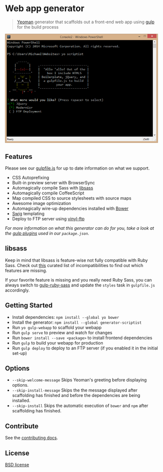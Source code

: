 # Web app generator

> [Yeoman](http://yeoman.io) generator that scaffolds out a front-end web app using [gulp](http://gulpjs.com/) for the build process

![](screenshot.png)


## Features

Please see our [gulpfile.js](app/templates/gulpfile.js) for up to date information on what we support.

* CSS Autoprefixing
* Built-in preview server with BrowserSync
* Automagically compile Sass with [libsass](http://libsass.org)
* Automagically compile CoffeeScript
* Map compiled CSS to source stylesheets with source maps
* Awesome image optimization
* Automagically wire-up dependencies installed with [Bower](http://bower.io)
* [Swig](http://paularmstrong.github.io/swig/) templating
* Deploy to FTP server using [vinyl-ftp](https://www.npmjs.com/package/vinyl-ftp)

*For more information on what this generator can do for you, take a look at the [gulp plugins](app/templates/_package.json) used in our `package.json`.*


## libsass

Keep in mind that libsass is feature-wise not fully compatible with Ruby Sass. Check out [this](http://sass-compatibility.github.io) curated list of incompatibilities to find out which features are missing.

If your favorite feature is missing and you really need Ruby Sass, you can always switch to [gulp-ruby-sass](https://github.com/sindresorhus/gulp-ruby-sass) and update the `styles` task in `gulpfile.js` accordingly.


## Getting Started

- Install dependencies: `npm install --global yo bower`
- Install the generator: `npm install --global generator-scriptist`
- Run `yo gulp-webapp` to scaffold your webapp
- Run `gulp serve` to preview and watch for changes
- Run `bower install --save <package>` to install frontend dependencies
- Run `gulp` to build your webapp for production
- Run `gulp deploy` to deploy to an FTP server (if you enabled it in the initial set-up)


## Options

- `--skip-welcome-message`
  Skips Yeoman's greeting before displaying options.
- `--skip-install-message`
  Skips the the message displayed after scaffolding has finished and before the dependencies are being installed.
- `--skip-install`
  Skips the automatic execution of `bower` and `npm` after scaffolding has finished.


## Contribute

See the [contributing docs](contributing.md).


## License

[BSD license](http://opensource.org/licenses/bsd-license.php)
